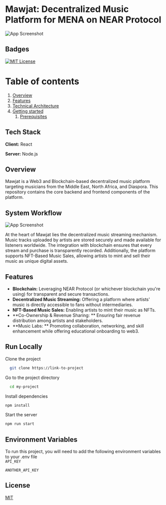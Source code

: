 # Mawjat: Decentralized Music Platform for MENA on NEAR Protocol
![App Screenshot](https://res.cloudinary.com/habibii/image/upload/v1698632472/DALL_E_2023-10-30_03.20.56_-_Wide_panorama_of_a_music-centric_urban_park_where_Mawjat_hosts_a_global_music_fair_with_the_word_Mawjat_prominently_displayed_in_the_center_infu_agyofp.png)

## Badges  

[![MIT License](https://img.shields.io/badge/License-MIT-green.svg)](https://choosealicense.com/licenses/mit/)  


# Table of contents  
1. [Overview](#Overview)  
2. [Features](#Features) 
3. [Technical Architecture](#TArchitecture) 
4. [Getting started](#Gstarted)  
    1. [Prerequisites ](#Prerequisites)  



## Tech Stack  

**Client:** React 

**Server:** Node.js

## Overview 

Mawjat is a Web3 and Blockchain-based decentralized music platform targeting musicians from the Middle East, North Africa, and Diaspora. This repository contains the core backend and frontend components of the platform.
## System Workflow 
![App Screenshot](https://res.cloudinary.com/habibii/image/upload/v1698634926/Li_bdwaq9.jpg)

At the heart of Mawjat lies the decentralized music streaming mechanism. Music tracks uploaded by artists are stored securely and made available for listeners worldwide. The integration with blockchain ensures that every stream and purchase is transparently recorded. Additionally, the platform supports NFT-Based Music Sales, allowing artists to mint and sell their music as unique digital assets.
## Features  


- **Blockchain:** Leveraging NEAR Protocol (or whichever blockchain you're using) for transparent and secure transactions.
- **Decentralized Music Streaming:** Offering a platform where artists' music is directly accessible to fans without intermediaries.
- **NFT-Based Music Sales:** Enabling artists to mint their music as NFTs.
- **Co-Ownership & Revenue Sharing: ** Ensuring fair revenue distribution among artists and stakeholders.
- **Music Labs:  ** Promoting collaboration, networking, and skill enhancement while offering educational onboarding to web3.




## Run Locally  

Clone the project  

~~~bash  
  git clone https://link-to-project
~~~

Go to the project directory  

~~~bash  
  cd my-project
~~~

Install dependencies  

~~~bash  
npm install
~~~

Start the server  

~~~bash  
npm run start
~~~

## Environment Variables  

To run this project, you will need to add the following environment variables to your .env file  
`API_KEY`  

`ANOTHER_API_KEY` 



## License  

[MIT](https://choosealicense.com/licenses/mit/)


